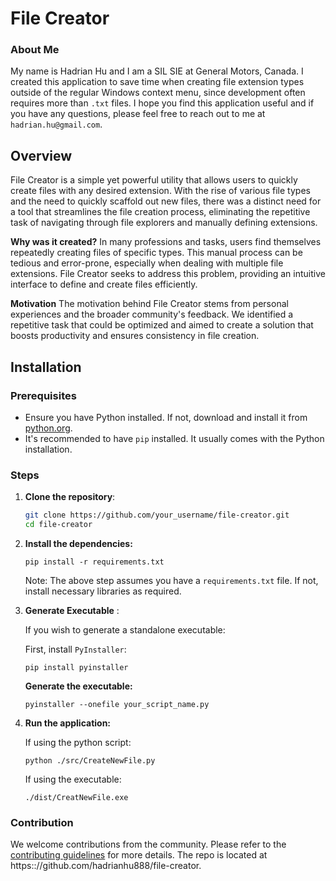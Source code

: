 # File Creator

### About Me 

My name is Hadrian Hu and I am a SIL SIE at General Motors, Canada. I created this application to save time when creating file extension types outside of the regular Windows context menu, since development often requires more than ```.txt``` files. I hope you find this application useful and if you have any questions, please feel free to reach out to me at ```hadrian.hu@gmail.com```. 

## Overview

File Creator is a simple yet powerful utility that allows users to quickly create files with any desired extension. With the rise of various file types and the need to quickly scaffold out new files, there was a distinct need for a tool that streamlines the file creation process, eliminating the repetitive task of navigating through file explorers and manually defining extensions.

**Why was it created?**
In many professions and tasks, users find themselves repeatedly creating files of specific types. This manual process can be tedious and error-prone, especially when dealing with multiple file extensions. File Creator seeks to address this problem, providing an intuitive interface to define and create files efficiently.

**Motivation**
The motivation behind File Creator stems from personal experiences and the broader community's feedback. We identified a repetitive task that could be optimized and aimed to create a solution that boosts productivity and ensures consistency in file creation.

## Installation

### Prerequisites

- Ensure you have Python installed. If not, download and install it from [python.org](https://www.python.org/downloads/).
- It's recommended to have `pip` installed. It usually comes with the Python installation.

### Steps

1. **Clone the repository**:

   ```bash
   git clone https://github.com/your_username/file-creator.git
   cd file-creator
   ```
2. **Install the dependencies:**

    ```
    pip install -r requirements.txt
    ```

    Note: The above step assumes you have a `requirements.txt` file. If not, install necessary libraries as required.

3. **Generate Executable** :

    If you wish to generate a standalone executable:

   First, install `PyInstaller`:

    ```
    pip install pyinstaller
    ```

    **Generate the executable:** 

    ```
    pyinstaller --onefile your_script_name.py 
    ```
    
4. **Run the application:**
   
   If using the python script: 

   ```
   python ./src/CreateNewFile.py
   ```

    If using the executable:

    ```./dist/CreateNewFile.exe
    ./dist/CreatNewFile.exe
    ```

### Contribution 

We welcome contributions from the community. Please refer to the [contributing guidelines](CONTRIBUTING.md) for more details. The repo is located at https:://github.com/hadrianhu888/file-creator.